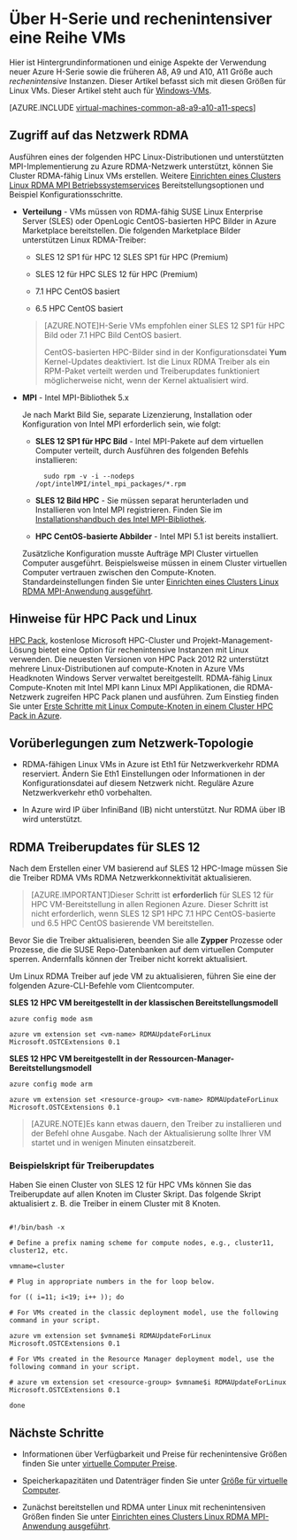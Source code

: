 <properties
 pageTitle="Um rechenintensive VMs mit Linux | Microsoft Azure"
 description="Erhalten Sie Hintergrundinformationen und Hinweise für die Verwendung der H-Serie und A8, A9 A10 und A11 rechenintensive für Linux VMs"
 services="virtual-machines-linux"
 documentationCenter=""
 authors="dlepow"
 manager="timlt"
 editor=""
 tags="azure-resource-manager,azure-service-management"/>
<tags
ms.service="virtual-machines-linux"
 ms.devlang="na"
 ms.topic="article"
 ms.tgt_pltfrm="vm-linux"
 ms.workload="infrastructure-services"
 ms.date="09/21/2016"
 ms.author="danlep"/>

# <a name="about-h-series-and-compute-intensive-a-series-vms"></a>Über H-Serie und rechenintensiver eine Reihe VMs 

Hier ist Hintergrundinformationen und einige Aspekte der Verwendung neuer Azure H-Serie sowie die früheren A8, A9 und A10, A11 Größe auch *rechenintensive* Instanzen. Dieser Artikel befasst sich mit diesen Größen für Linux VMs. Dieser Artikel steht auch für [Windows-VMs](virtual-machines-windows-a8-a9-a10-a11-specs.md).




[AZURE.INCLUDE [virtual-machines-common-a8-a9-a10-a11-specs](../../includes/virtual-machines-common-a8-a9-a10-a11-specs.md)]

## <a name="access-to-the-rdma-network"></a>Zugriff auf das Netzwerk RDMA

Ausführen eines der folgenden HPC Linux-Distributionen und unterstützten MPI-Implementierung zu Azure RDMA-Netzwerk unterstützt, können Sie Cluster RDMA-fähig Linux VMs erstellen. Weitere [Einrichten eines Clusters Linux RDMA MPI Betriebssystemservices](virtual-machines-linux-classic-rdma-cluster.md) Bereitstellungsoptionen und Beispiel Konfigurationsschritte.

* **Verteilung** - VMs müssen von RDMA-fähig SUSE Linux Enterprise Server (SLES) oder OpenLogic CentOS-basierten HPC Bilder in Azure Marketplace bereitstellen. Die folgenden Marketplace Bilder unterstützen Linux RDMA-Treiber:

    * SLES 12 SP1 für HPC 12 SLES SP1 für HPC (Premium)
    
    * SLES 12 für HPC SLES 12 für HPC (Premium)
    
    * 7.1 HPC CentOS basiert
    
    * 6.5 HPC CentOS basiert
    
    >[AZURE.NOTE]H-Serie VMs empfohlen einer SLES 12 SP1 für HPC Bild oder 7.1 HPC Bild CentOS basiert.
    >
    >CentOS-basierten HPC-Bilder sind in der Konfigurationsdatei **Yum** Kernel-Updates deaktiviert. Ist die Linux RDMA Treiber als ein RPM-Paket verteilt werden und Treiberupdates funktioniert möglicherweise nicht, wenn der Kernel aktualisiert wird.

* **MPI** - Intel MPI-Bibliothek 5.x

    Je nach Markt Bild Sie, separate Lizenzierung, Installation oder Konfiguration von Intel MPI erforderlich sein, wie folgt: 
    
    * **SLES 12 SP1 für HPC Bild** - Intel MPI-Pakete auf dem virtuellen Computer verteilt, durch Ausführen des folgenden Befehls installieren:
    
            sudo rpm -v -i --nodeps /opt/intelMPI/intel_mpi_packages/*.rpm

    * **SLES 12 Bild HPC** - Sie müssen separat herunterladen und Installieren von Intel MPI registrieren. Finden Sie im [Installationshandbuch des Intel MPI-Bibliothek](https://software.intel.com/sites/default/files/managed/7c/2c/intelmpi-2017-installguide-linux.pdf).
    
    * **HPC CentOS-basierte Abbilder** - Intel MPI 5.1 ist bereits installiert.  

    Zusätzliche Konfiguration musste Aufträge MPI Cluster virtuellen Computer ausgeführt. Beispielsweise müssen in einem Cluster virtuellen Computer vertrauen zwischen den Compute-Knoten. Standardeinstellungen finden Sie unter [Einrichten eines Clusters Linux RDMA MPI-Anwendung ausgeführt](virtual-machines-linux-classic-rdma-cluster.md).


## <a name="considerations-for-hpc-pack-and-linux"></a>Hinweise für HPC Pack und Linux

[HPC Pack](https://technet.microsoft.com/library/jj899572.aspx), kostenlose Microsoft HPC-Cluster und Projekt-Management-Lösung bietet eine Option für rechenintensive Instanzen mit Linux verwenden. Die neuesten Versionen von HPC Pack 2012 R2 unterstützt mehrere Linux-Distributionen auf compute-Knoten in Azure VMs Headknoten Windows Server verwaltet bereitgestellt. RDMA-fähig Linux Compute-Knoten mit Intel MPI kann Linux MPI Applikationen, die RDMA-Netzwerk zugreifen HPC Pack planen und ausführen. Zum Einstieg finden Sie unter [Erste Schritte mit Linux Compute-Knoten in einem Cluster HPC Pack in Azure](virtual-machines-linux-classic-hpcpack-cluster.md).

## <a name="network-topology-considerations"></a>Vorüberlegungen zum Netzwerk-Topologie

* RDMA-fähigen Linux VMs in Azure ist Eth1 für Netzwerkverkehr RDMA reserviert. Ändern Sie Eth1 Einstellungen oder Informationen in der Konfigurationsdatei auf diesem Netzwerk nicht. Reguläre Azure Netzwerkverkehr eth0 vorbehalten.

* In Azure wird IP über InfiniBand (IB) nicht unterstützt. Nur RDMA über IB wird unterstützt.

## <a name="rdma-driver-updates-for-sles-12"></a>RDMA Treiberupdates für SLES 12

Nach dem Erstellen einer VM basierend auf SLES 12 HPC-Image müssen Sie die Treiber RDMA VMs RDMA Netzwerkkonnektivität aktualisieren. 

>[AZURE.IMPORTANT]Dieser Schritt ist **erforderlich** für SLES 12 für HPC VM-Bereitstellung in allen Regionen Azure. 
>Dieser Schritt ist nicht erforderlich, wenn SLES 12 SP1 HPC 7.1 HPC CentOS-basierte und 6.5 HPC CentOS basierende VM bereitstellen. 

Bevor Sie die Treiber aktualisieren, beenden Sie alle **Zypper** Prozesse oder Prozesse, die die SUSE Repo-Datenbanken auf dem virtuellen Computer sperren. Andernfalls können der Treiber nicht korrekt aktualisiert.  

Um Linux RDMA Treiber auf jede VM zu aktualisieren, führen Sie eine der folgenden Azure-CLI-Befehle vom Clientcomputer.

**SLES 12 HPC VM bereitgestellt in der klassischen Bereitstellungsmodell**

```
azure config mode asm

azure vm extension set <vm-name> RDMAUpdateForLinux Microsoft.OSTCExtensions 0.1
```

**SLES 12 HPC VM bereitgestellt in der Ressourcen-Manager-Bereitstellungsmodell**

```
azure config mode arm

azure vm extension set <resource-group> <vm-name> RDMAUpdateForLinux Microsoft.OSTCExtensions 0.1
```

>[AZURE.NOTE]Es kann etwas dauern, den Treiber zu installieren und der Befehl ohne Ausgabe. Nach der Aktualisierung sollte Ihrer VM startet und in wenigen Minuten einsatzbereit.

### <a name="sample-script-for-driver-updates"></a>Beispielskript für Treiberupdates

Haben Sie einen Cluster von SLES 12 für HPC VMs können Sie das Treiberupdate auf allen Knoten im Cluster Skript. Das folgende Skript aktualisiert z. B. die Treiber in einem Cluster mit 8 Knoten.

```

#!/bin/bash -x

# Define a prefix naming scheme for compute nodes, e.g., cluster11, cluster12, etc.

vmname=cluster

# Plug in appropriate numbers in the for loop below.

for (( i=11; i<19; i++ )); do

# For VMs created in the classic deployment model, use the following command in your script.

azure vm extension set $vmname$i RDMAUpdateForLinux Microsoft.OSTCExtensions 0.1

# For VMs created in the Resource Manager deployment model, use the following command in your script.

# azure vm extension set <resource-group> $vmname$i RDMAUpdateForLinux Microsoft.OSTCExtensions 0.1

done

```


## <a name="next-steps"></a>Nächste Schritte

* Informationen über Verfügbarkeit und Preise für rechenintensive Größen finden Sie unter [virtuelle Computer Preise](https://azure.microsoft.com/pricing/details/virtual-machines/#Linux).

* Speicherkapazitäten und Datenträger finden Sie unter [Größe für virtuelle Computer](virtual-machines-linux-sizes.md).

* Zunächst bereitstellen und RDMA unter Linux mit rechenintensiven Größen finden Sie unter [Einrichten eines Clusters Linux RDMA MPI-Anwendung ausgeführt](virtual-machines-linux-classic-rdma-cluster.md).


